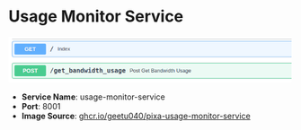 # Usage Monitor Service

![](../../assets/usage-monitor-service.png)

- **Service Name**: usage-monitor-service
- **Port**: 8001
- **Image Source**: [ghcr.io/geetu040/pixa-usage-monitor-service](https://github.com/users/geetu040/packages/container/package/pixa-usage-monitor-service)
